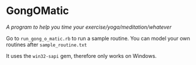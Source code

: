 GongOMatic
==========

_A program to help you time your exercise/yoga/meditation/whatever_  

Go to `run_gong_o_matic.rb` to run a sample routine.  You can model your own routines after `sample_routine.txt`

It uses the `win32-sapi` gem, therefore only works on Windows.

